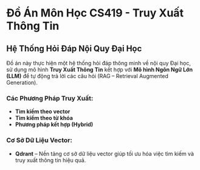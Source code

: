# Đồ Án Môn Học CS419 - Truy Xuất Thông Tin

## Hệ Thống Hỏi Đáp Nội Quy Đại Học

Đồ án này thực hiện một hệ thống hỏi đáp thông minh về nội quy Đại học, sử dụng mô hình **Truy Xuất Thông Tin** kết hợp với **Mô hình Ngôn Ngữ Lớn (LLM)** để tự động trả lời các câu hỏi (RAG – Retrieval Augmented Generation).

### Các Phương Pháp Truy Xuất:
- **Tìm kiếm theo vector**
- **Tìm kiếm theo từ khóa**
- **Phương pháp kết hợp (Hybrid)**

### Cơ Sở Dữ Liệu Vector:
- **Qdrant** – Nền tảng cơ sở dữ liệu vector giúp tối ưu hóa việc tìm kiếm và truy xuất thông tin hiệu quả.
